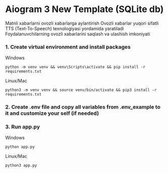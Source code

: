 # Aiogram 3 New Template (SQLite db)

Matnli xabarlarni ovozli xabarlarga aylantirish
Ovozli xabarlar yuqori sifatli TTS (Text-To-Speech) texnologiyasi yordamida yaratiladi
Foydalanuvchilarning ovozli xabarlarini saqlash va ulashish imkoniyati

### 1. Create virtual environment and install packages
Windows
```shell
python -m venv venv && venv\Scripts\activate && pip install -r requirements.txt
```

Linux/Mac
```shell
python3 -m venv venv && source venv/bin/activate && pip3 install -r requirements.txt
```

### 2. Create .env file and copy all variables from .env_example to it and customize your self (if needed)

### 3. Run app.py
Windows
```shell
python app.py
```
Linux/Mac
```shell
python3 app.py
```
